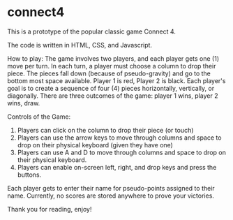 # connect4
This is a prototype of the popular classic game Connect 4.

The code is written in HTML, CSS, and Javascript. 

How to play:
The game involves two players, and each player gets one (1) move per turn. In each turn, a player must choose a column to drop their piece. The pieces fall down (because of pseudo-gravity) and go to the bottom most space available. Player 1 is red, Player 2 is black. Each player's goal is to create a sequence of four (4) pieces horizontally, vertically, or diagonally. There are three outcomes of the game: player 1 wins, player 2 wins, draw.

Controls of the Game:
1. Players can click on the column to drop their piece (or touch)
2. Players can use the arrow keys to move through columns and space to drop on their physical keyboard (given they have one)
3. Players can use A and D to move through columns and space to drop on their physical keyboard.
4. Players can enable on-screen left, right, and drop keys and press the buttons.


Each player gets to enter their name for pseudo-points assigned to their name. Currently, no scores are stored anywhere to prove your victories.

Thank you for reading, enjoy!

